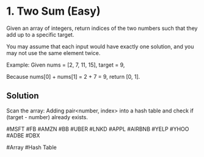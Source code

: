 # 1. Two Sum (Easy)

Given an array of integers, return indices of the two numbers such that they add up to a specific target.

You may assume that each input would have exactly one solution, and you may not use the same element twice.

Example:
Given nums = [2, 7, 11, 15], target = 9,

Because nums[0] + nums[1] = 2 + 7 = 9,
return [0, 1].

## Solution
Scan the array: 
Adding pair<number, index> into a hash table and check if (target - number) already exists.

#MSFT #FB #AMZN #BB #UBER #LNKD #APPL #AIRBNB #YELP #YHOO #ADBE #DBX

#Array #Hash Table
